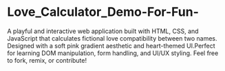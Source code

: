 # Love_Calculator_Demo-For-Fun-
A playful and interactive web application built with HTML, CSS, and JavaScript that calculates fictional love compatibility between two names. Designed with a soft pink gradient aesthetic and heart-themed UI.Perfect for learning DOM manipulation, form handling, and UI/UX styling. Feel free to fork, remix, or contribute!

